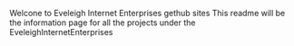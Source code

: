 Welcone to Eveleigh Internet Enterprises gethub sites
This readme will be the information page for all the projects under the 
EveleighInternetEnterprises